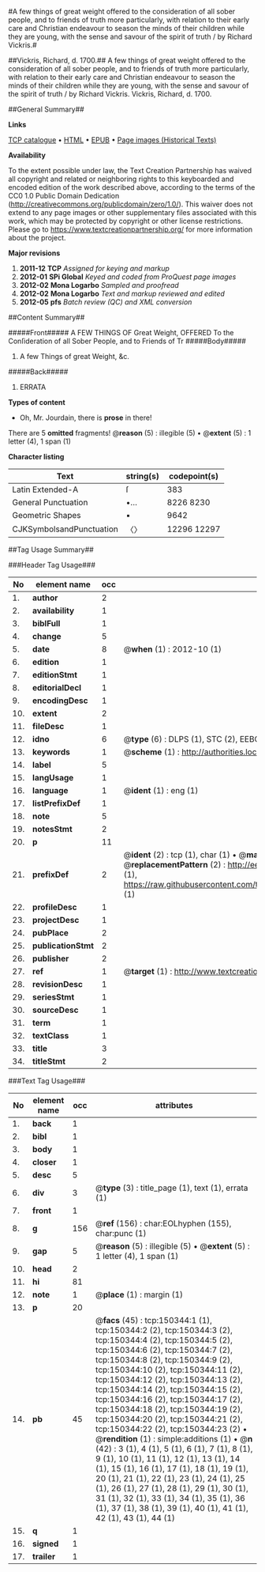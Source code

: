 #A few things of great weight offered to the consideration of all sober people, and to friends of truth more particularly, with relation to their early care and Christian endeavour to season the minds of their children while they are young, with the sense and savour of the spirit of truth / by Richard Vickris.#

##Vickris, Richard, d. 1700.##
A few things of great weight offered to the consideration of all sober people, and to friends of truth more particularly, with relation to their early care and Christian endeavour to season the minds of their children while they are young, with the sense and savour of the spirit of truth / by Richard Vickris.
Vickris, Richard, d. 1700.

##General Summary##

**Links**

[TCP catalogue](http://www.ota.ox.ac.uk/tcp/)  • 
[HTML](http://tei.it.ox.ac.uk/tcp/Texts-HTML/free/A95/A95904.html)  • 
[EPUB](http://tei.it.ox.ac.uk/tcp/Texts-EPUB/free/A95/A95904.epub) • 
[Page images (Historical Texts)](https://historicaltexts.jisc.ac.uk/eebo-36282107e)

**Availability**

To the extent possible under law, the Text Creation Partnership has waived all copyright and related or neighboring rights to this keyboarded and encoded edition of the work described above, according to the terms of the CC0 1.0 Public Domain Dedication (http://creativecommons.org/publicdomain/zero/1.0/). This waiver does not extend to any page images or other supplementary files associated with this work, which may be protected by copyright or other license restrictions. Please go to https://www.textcreationpartnership.org/ for more information about the project.

**Major revisions**

1. __2011-12__ __TCP__ *Assigned for keying and markup*
1. __2012-01__ __SPi Global__ *Keyed and coded from ProQuest page images*
1. __2012-02__ __Mona Logarbo__ *Sampled and proofread*
1. __2012-02__ __Mona Logarbo__ *Text and markup reviewed and edited*
1. __2012-05__ __pfs__ *Batch review (QC) and XML conversion*

##Content Summary##

#####Front#####
A FEW THINGS OF Great Weight, OFFERED To the Conſideration of all Sober People, and to Friends of Tr
#####Body#####

1. A few Things of great Weight, &c.

#####Back#####

1. ERRATA

**Types of content**

  * Oh, Mr. Jourdain, there is **prose** in there!

There are 5 **omitted** fragments! 
 @__reason__ (5) : illegible (5)  •  @__extent__ (5) : 1 letter (4), 1 span (1)

**Character listing**


|Text|string(s)|codepoint(s)|
|---|---|---|
|Latin Extended-A|ſ|383|
|General Punctuation|•…|8226 8230|
|Geometric Shapes|▪|9642|
|CJKSymbolsandPunctuation|〈〉|12296 12297|

##Tag Usage Summary##

###Header Tag Usage###

|No|element name|occ|attributes|
|---|---|---|---|
|1.|__author__|2||
|2.|__availability__|1||
|3.|__biblFull__|1||
|4.|__change__|5||
|5.|__date__|8| @__when__ (1) : 2012-10 (1)|
|6.|__edition__|1||
|7.|__editionStmt__|1||
|8.|__editorialDecl__|1||
|9.|__encodingDesc__|1||
|10.|__extent__|2||
|11.|__fileDesc__|1||
|12.|__idno__|6| @__type__ (6) : DLPS (1), STC (2), EEBO-CITATION (1), OCLC (1), VID (1)|
|13.|__keywords__|1| @__scheme__ (1) : http://authorities.loc.gov/ (1)|
|14.|__label__|5||
|15.|__langUsage__|1||
|16.|__language__|1| @__ident__ (1) : eng (1)|
|17.|__listPrefixDef__|1||
|18.|__note__|5||
|19.|__notesStmt__|2||
|20.|__p__|11||
|21.|__prefixDef__|2| @__ident__ (2) : tcp (1), char (1)  •  @__matchPattern__ (2) : ([0-9\-]+):([0-9IVX]+) (1), (.+) (1)  •  @__replacementPattern__ (2) : http://eebo.chadwyck.com/downloadtiff?vid=$1&page=$2 (1), https://raw.githubusercontent.com/textcreationpartnership/Texts/master/tcpchars.xml#$1 (1)|
|22.|__profileDesc__|1||
|23.|__projectDesc__|1||
|24.|__pubPlace__|2||
|25.|__publicationStmt__|2||
|26.|__publisher__|2||
|27.|__ref__|1| @__target__ (1) : http://www.textcreationpartnership.org/docs/. (1)|
|28.|__revisionDesc__|1||
|29.|__seriesStmt__|1||
|30.|__sourceDesc__|1||
|31.|__term__|1||
|32.|__textClass__|1||
|33.|__title__|3||
|34.|__titleStmt__|2||


###Text Tag Usage###

|No|element name|occ|attributes|
|---|---|---|---|
|1.|__back__|1||
|2.|__bibl__|1||
|3.|__body__|1||
|4.|__closer__|1||
|5.|__desc__|5||
|6.|__div__|3| @__type__ (3) : title_page (1), text (1), errata (1)|
|7.|__front__|1||
|8.|__g__|156| @__ref__ (156) : char:EOLhyphen (155), char:punc (1)|
|9.|__gap__|5| @__reason__ (5) : illegible (5)  •  @__extent__ (5) : 1 letter (4), 1 span (1)|
|10.|__head__|2||
|11.|__hi__|81||
|12.|__note__|1| @__place__ (1) : margin (1)|
|13.|__p__|20||
|14.|__pb__|45| @__facs__ (45) : tcp:150344:1 (1), tcp:150344:2 (2), tcp:150344:3 (2), tcp:150344:4 (2), tcp:150344:5 (2), tcp:150344:6 (2), tcp:150344:7 (2), tcp:150344:8 (2), tcp:150344:9 (2), tcp:150344:10 (2), tcp:150344:11 (2), tcp:150344:12 (2), tcp:150344:13 (2), tcp:150344:14 (2), tcp:150344:15 (2), tcp:150344:16 (2), tcp:150344:17 (2), tcp:150344:18 (2), tcp:150344:19 (2), tcp:150344:20 (2), tcp:150344:21 (2), tcp:150344:22 (2), tcp:150344:23 (2)  •  @__rendition__ (1) : simple:additions (1)  •  @__n__ (42) : 3 (1), 4 (1), 5 (1), 6 (1), 7 (1), 8 (1), 9 (1), 10 (1), 11 (1), 12 (1), 13 (1), 14 (1), 15 (1), 16 (1), 17 (1), 18 (1), 19 (1), 20 (1), 21 (1), 22 (1), 23 (1), 24 (1), 25 (1), 26 (1), 27 (1), 28 (1), 29 (1), 30 (1), 31 (1), 32 (1), 33 (1), 34 (1), 35 (1), 36 (1), 37 (1), 38 (1), 39 (1), 40 (1), 41 (1), 42 (1), 43 (1), 44 (1)|
|15.|__q__|1||
|16.|__signed__|1||
|17.|__trailer__|1||
